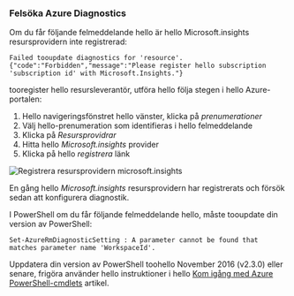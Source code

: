 ### <a name="troubleshoot-azure-diagnostics"></a>Felsöka Azure Diagnostics

Om du får följande felmeddelande hello är hello Microsoft.insights resursprovidern inte registrerad:

`Failed tooupdate diagnostics for 'resource'. {"code":"Forbidden","message":"Please register hello subscription 'subscription id' with Microsoft.Insights."}`

tooregister hello resursleverantör, utföra hello följa stegen i hello Azure-portalen:

1.  Hello navigeringsfönstret hello vänster, klicka på *prenumerationer*
2.  Välj hello-prenumeration som identifieras i hello felmeddelande
3.  Klicka på *Resursprovidrar*
4.  Hitta hello *Microsoft.insights* provider
5.  Klicka på hello *registrera* länk

![Registrera resursprovidern microsoft.insights](./media/log-analytics-troubleshoot-azure-diagnostics/log-analytics-register-microsoft-diagnostics-resource-provider.png)

En gång hello *Microsoft.insights* resursprovidern har registrerats och försök sedan att konfigurera diagnostik.


I PowerShell om du får följande felmeddelande hello, måste tooupdate din version av PowerShell:

`Set-AzureRmDiagnosticSetting : A parameter cannot be found that matches parameter name 'WorkspaceId'.`

Uppdatera din version av PowerShell toohello November 2016 (v2.3.0) eller senare, frigöra använder hello instruktioner i hello [Kom igång med Azure PowerShell-cmdlets](https://docs.microsoft.com/powershell/azureps-cmdlets-docs/) artikel.

